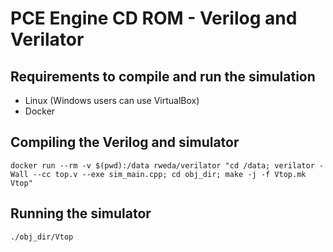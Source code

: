 # PCE Engine CD ROM - Verilog and Verilator

## Requirements to compile and run the simulation

- Linux (Windows users can use VirtualBox)
- Docker

## Compiling the Verilog and simulator

```
docker run --rm -v $(pwd):/data rweda/verilator "cd /data; verilator -Wall --cc top.v --exe sim_main.cpp; cd obj_dir; make -j -f Vtop.mk Vtop"
```

## Running the simulator

```
./obj_dir/Vtop
```
